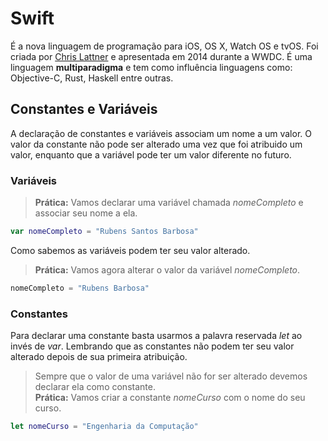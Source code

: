 # Swift
  
É a nova linguagem de programação para iOS, OS X, Watch OS e tvOS. Foi criada por [Chris Lattner](https://en.wikipedia.org/wiki/Chris_Lattner) e apresentada em 2014 durante a WWDC. É uma linguagem **multiparadigma** e tem como influência linguagens como: Objective-C, Rust, Haskell entre outras.
  
  
## Constantes e Variáveis
  
 A declaração de constantes e variáveis associam um nome a um valor. O valor da constante não pode ser alterado uma vez que foi atribuido um valor, enquanto que a variável pode ter um valor diferente no futuro.
  
### Variáveis
> **Prática:**
> Vamos declarar uma variável chamada *nomeCompleto* e associar seu nome a ela.
  
```swift
var nomeCompleto = "Rubens Santos Barbosa"
```
  
Como sabemos as variáveis podem ter seu valor alterado.
  
> **Prática:** Vamos agora alterar o valor da variável *nomeCompleto*.
```swift
nomeCompleto = "Rubens Barbosa"
```
  
### Constantes
  
 Para declarar uma constante basta usarmos a palavra reservada *let* ao invés de *var*. Lembrando que as constantes não podem ter seu valor alterado depois de sua primeira atribuição.
> Sempre que o valor de uma variável não for ser alterado devemos declarar ela como constante.  
> **Prática:** Vamos criar a constante *nomeCurso* com o nome do seu curso.
  
```swift
let nomeCurso = "Engenharia da Computação"
```

